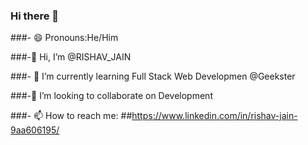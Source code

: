 ### Hi there 👋
###- 😄 Pronouns:He/Him

###-👋 Hi, I’m @RISHAV_JAIN

###- 🌱 I’m currently learning Full Stack Web Developmen @Geekster

###-💞️ I’m looking to collaborate on Development

###- 📫 How to reach me: ##https://www.linkedin.com/in/rishav-jain-9aa606195/
